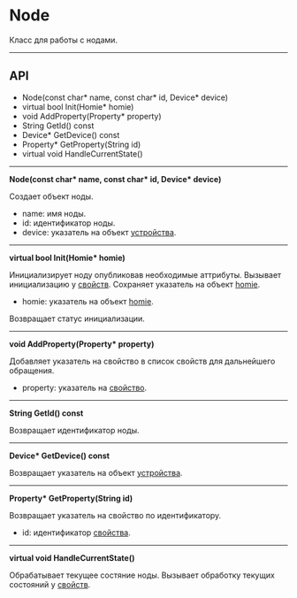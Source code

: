 # Node 

Класс для работы с нодами.

***
## API

- Node(const char* name, const char* id, Device* device)
- virtual bool Init(Homie* homie)
- void AddProperty(Property* property)
- String GetId() const
- Device* GetDevice() const
- Property* GetProperty(String id)
- virtual void HandleCurrentState()


***

**Node(const char\* name, const char\* id, Device\* device)**

Создает объект ноды.

- name: имя ноды.
- id: идентификатор ноды.
- device: указатель на объект [устройства](../device/README.md).

***

**virtual bool Init(Homie\* homie)**

Инициализирует ноду опубликовав необходимые аттрибуты. Вызывает инициализацию у [свойств](../property/README.md). Сохраняет указатель на объект [homie](../README.md).

- homie: указатель на объект [homie](../README.md).

Возвращает статус инициализации.

***

**void AddProperty(Property\* property)**

Добавляет указатель на свойство в список свойств для дальнейшего обращения.

- property: указатель на [свойство](../property/README.md).

***

**String GetId() const**

Возвращает идентификатор ноды.

***

**Device\* GetDevice() const**

Возвращает указатель на объект [устройства](../device/README.md).

***

**Property\* GetProperty(String id)**

Возвращает указатель на свойство по идентификатору.

- id: идентификатор [свойствa](../property/README.md).

***

**virtual void HandleCurrentState()**

Обрабатывает текущее состяние ноды. Вызывает обработку текущих состояний у [свойств](../property/README.md).

